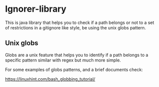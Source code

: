 # Ignorer-library

This is java library that helps you to 
check if a path 
belongs or not to a set of restrictions 
in a gitignore like style, be using the unix globs pattern.

## Unix globs

Globs are a unix feature that helps you to identify
if a path belongs to a specific pattern similar with regex 
but much more simple.

For some examples of globs patterns, and a brief documents check:

https://linuxhint.com/bash_globbing_tutorial/

